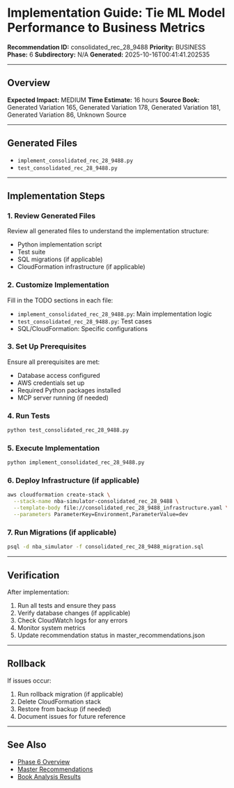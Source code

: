 # Implementation Guide: Tie ML Model Performance to Business Metrics

**Recommendation ID:** consolidated_rec_28_9488
**Priority:** BUSINESS
**Phase:** 6
**Subdirectory:** N/A
**Generated:** 2025-10-16T00:41:41.202535

---

## Overview



**Expected Impact:** MEDIUM
**Time Estimate:** 16 hours
**Source Book:** Generated Variation 165, Generated Variation 178, Generated Variation 181, Generated Variation 86, Unknown Source

---

## Generated Files

- `implement_consolidated_rec_28_9488.py`
- `test_consolidated_rec_28_9488.py`

---

## Implementation Steps

### 1. Review Generated Files

Review all generated files to understand the implementation structure:
- Python implementation script
- Test suite
- SQL migrations (if applicable)
- CloudFormation infrastructure (if applicable)

### 2. Customize Implementation

Fill in the TODO sections in each file:
- `implement_consolidated_rec_28_9488.py`: Main implementation logic
- `test_consolidated_rec_28_9488.py`: Test cases
- SQL/CloudFormation: Specific configurations

### 3. Set Up Prerequisites

Ensure all prerequisites are met:
- Database access configured
- AWS credentials set up
- Required Python packages installed
- MCP server running (if needed)

### 4. Run Tests

```bash
python test_consolidated_rec_28_9488.py
```

### 5. Execute Implementation

```bash
python implement_consolidated_rec_28_9488.py
```

### 6. Deploy Infrastructure (if applicable)

```bash
aws cloudformation create-stack \
  --stack-name nba-simulator-consolidated_rec_28_9488 \
  --template-body file://consolidated_rec_28_9488_infrastructure.yaml \
  --parameters ParameterKey=Environment,ParameterValue=dev
```

### 7. Run Migrations (if applicable)

```bash
psql -d nba_simulator -f consolidated_rec_28_9488_migration.sql
```

---

## Verification

After implementation:
1. Run all tests and ensure they pass
2. Verify database changes (if applicable)
3. Check CloudWatch logs for any errors
4. Monitor system metrics
5. Update recommendation status in master_recommendations.json

---

## Rollback

If issues occur:
1. Run rollback migration (if applicable)
2. Delete CloudFormation stack
3. Restore from backup (if needed)
4. Document issues for future reference

---

## See Also

- [Phase 6 Overview](/Users/ryanranft/nba-simulator-aws/docs/phases/phase_6/)
- [Master Recommendations](/Users/ryanranft/nba-mcp-synthesis/analysis_results/master_recommendations.json)
- [Book Analysis Results](/Users/ryanranft/nba-mcp-synthesis/analysis_results/)
